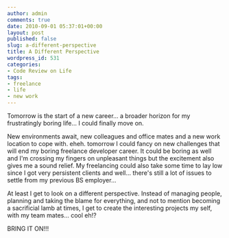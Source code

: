 ```yaml
---
author: admin
comments: true
date: 2010-09-01 05:37:01+00:00
layout: post
published: false
slug: a-different-perspective
title: A Different Perspective
wordpress_id: 531
categories:
- Code Review on Life
tags:
- freelance
- life
- new work
---
```


Tomorrow is the start of a new career... a broader horizon for my frustratingly boring life... I could finally move on.

New environments await, new colleagues and office mates and a new work location to cope with. eheh. tomorrow I could fancy on new challenges that will end my boring freelance developer career. It could be boring as well and I'm crossing my fingers on unpleasant things but the excitement also gives me a sound relief. My freelancing could also take some time to lay low since I got very persistent clients and well... there's still a lot of issues to settle from my previous BS employer...

At least I get to look on a different perspective. Instead of managing people, planning and taking the blame for everything, and not to mention becoming a sacrificial lamb at times, I get to create the interesting projects my self, with my team mates... cool eh!?

BRING IT ON!!!
